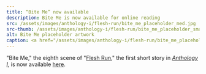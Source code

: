 ```yaml
---
title: “Bite Me” now available
description: Bite Me is now available for online reading
src: /assets/images/anthology-i/flesh-run/bite_me_placeholder_med.jpg
src-thumb: /assets/images/anthology-i/flesh-run/bite_me_placeholder_small.jpg
alt: Bite Me placeholder artwork
caption: <a href="/assets/images/anthology-i/flesh-run/bite_me_placeholder.jpg" target="_blank">A.I. placeholder artwork</a> generated using <a href="https://creator.nightcafe.studio/creation/BRuyOXRG0OyxsEykBo1I" target="_blank">NightCafe Stable Diffusion v1.5 ⧉</a> — <a href="https://creativecommons.org/publicdomain/zero/1.0/" target="_blank">CC0 1.0 ⧉</a>
---
```


"Bite Me," the eighth scene of "[Flesh Run](/anthology-i/flesh-run/)," the first short story in *[Anthology I](/anthology-i/)*, is now available [here](/anthology-i/flesh-run/bite-me/).